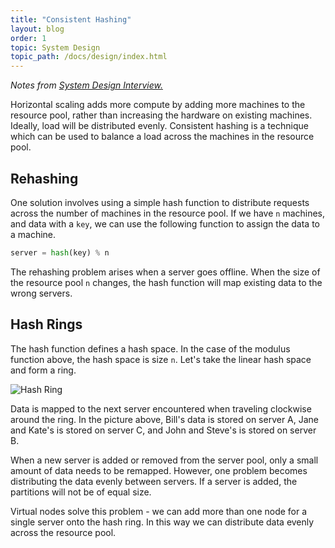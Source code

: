 ```yaml
---
title: "Consistent Hashing"
layout: blog
order: 1
topic: System Design
topic_path: /docs/design/index.html
---
```

*Notes from [System Design Interview.](https://www.amazon.com/System-Design-Interview-insiders-Second/dp/B08CMF2CQF/ref=sr_1_1?keywords=system+design+interview&qid=1645591606&sprefix=system+desi%2Caps%2C166&sr=8-1)*

Horizontal scaling adds more compute by adding more machines to the resource pool, rather than increasing the hardware on existing machines. Ideally, load will be distributed evenly. Consistent hashing is a technique which can be used to balance a load across the machines in the resource pool.

## Rehashing
One solution involves using a simple hash function to distribute requests across the number of machines in the resource pool. If we have `n` machines, and data with a `key`, we can use the following function to assign the data to a machine.

```python
server = hash(key) % n
```

The rehashing problem arises when a server goes offline. When the size of the resource pool `n` changes, the hash function will map existing data to the wrong servers.

## Hash Rings
The hash function defines a hash space. In the case of the modulus function above, the hash space is size `n`. Let's take the linear hash space and form a ring.

<img src="{{ site.baseurl }}/assets/img/docs/design/hash-ring.png" alt="Hash Ring">

Data is mapped to the next server encountered when traveling clockwise around the ring. In the picture above, Bill's data is stored on server A, Jane and Kate's is stored on server C, and John and Steve's is stored on server B.

When a new server is added or removed from the server pool, only a small amount of data needs to be remapped. However, one problem becomes distributing the data evenly between servers. If a server is added, the partitions will not be of equal size.

Virtual nodes solve this problem - we can add more than one node for a single server onto the hash ring. In this way we can distribute data evenly across the resource pool.